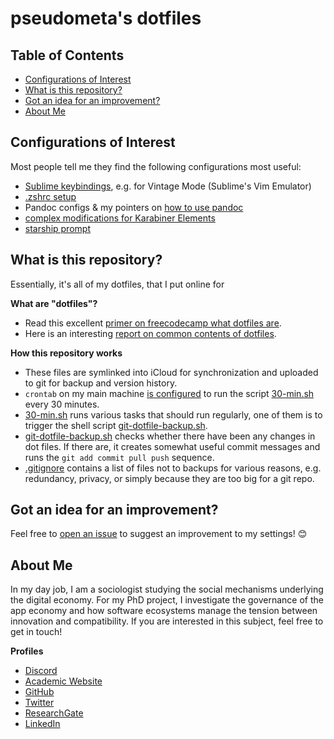 # pseudometa's dotfiles

## Table of Contents
<!-- MarkdownTOC -->

- [Configurations of Interest](#configurations-of-interest)
- [What is this repository?](#what-is-this-repository)
- [Got an idea for an improvement?](#got-an-idea-for-an-improvement)
- [About Me](#about-me)

<!-- /MarkdownTOC -->
## Configurations of Interest
Most people tell me they find the following configurations most useful:
- [Sublime keybindings](/Sublime%20User%20Folder/Default%20(OSX).sublime-keymap), e.g. for Vintage Mode (Sublime's Vim Emulator)
- [.zshrc setup](/zsh/)
- Pandoc configs & my pointers on [how to use pandoc](/pandoc/#Pandoc)
- [complex modifications for Karabiner Elements](/.config/karabiner)
- [starship prompt](/.config/starship/starship.toml)

## What is this repository?
Essentially, it's all of my dotfiles, that I put online for 

__What are "dotfiles"?__
- Read this excellent [primer on freecodecamp what dotfiles are](https://www.freecodecamp.org/news/dotfiles-what-is-a-dot-file-and-how-to-create-it-in-mac-and-linux/).
- Here is an interesting [report on common contents of dotfiles](https://github.com/Kharacternyk/dotcommon).

__How this repository works__
- These files are symlinked into iCloud for synchronization and uploaded to git for backup and version history.
- `crontab` on my main machine [is configured](Cron%20Jobs/30-min.sh) to run the script [30-min.sh](Cron%20Jobs/30-min.sh) every 30 minutes.
- [30-min.sh](Cron%20Jobs/30-min_%5BBrowser-Path%5D.sh) runs various tasks that should run regularly, one of them is to trigger the shell script [git-dotfile-backup.sh](git-dotfile-backup.sh).
- [git-dotfile-backup.sh](git-dotfile-backup.sh) checks whether there have been any changes in dot files. If there are, it creates somewhat useful commit messages and runs the `git add commit pull push` sequence.
- [.gitignore](.gitignore) contains a list of files not to backups for various reasons, e.g. redundancy, privacy, or simply because they are too big for a git repo.

## Got an idea for an improvement?
Feel free to [open an issue](https://github.com/chrisgrieser/dotfiles/issues) to suggest an improvement to my settings! :blush:

## About Me
In my day job, I am a sociologist studying the social mechanisms underlying the digital economy. For my PhD project, I investigate the governance of the app economy and how software ecosystems manage the tension between innovation and compatibility. If you are interested in this subject, feel free to get in touch!

<!-- markdown-link-check-disable -->

__Profiles__
- [Discord](https://discordapp.com/users/462774483044794368/)
- [Academic Website](https://chris-grieser.de/)
- [GitHub](https://github.com/chrisgrieser/)
- [Twitter](https://twitter.com/pseudo_meta)
- [ResearchGate](https://www.researchgate.net/profile/Christopher-Grieser)
- [LinkedIn](https://www.linkedin.com/in/christopher-grieser-ba693b17a/)
